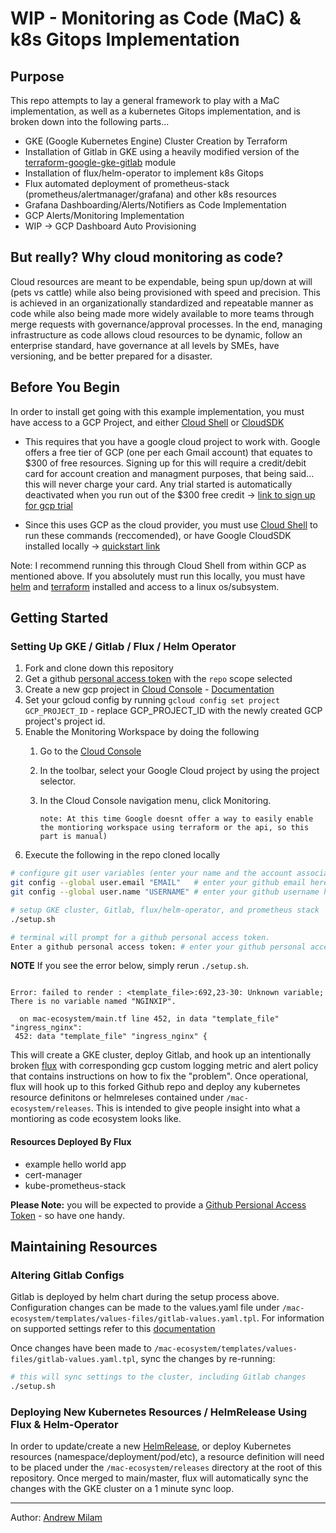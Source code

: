 # WIP - Monitoring as Code (MaC) & k8s Gitops Implementation

## Purpose
This repo attempts to lay a general framework to play with a MaC implementation, as well as a kubernetes Gitops implementation, and is broken down into the following parts...

- GKE (Google Kubernetes Engine) Cluster Creation by Terraform
- Installation of Gitlab in GKE using a heavily modified version of the [terraform-google-gke-gitlab](https://github.com/terraform-google-modules/terraform-google-gke-gitlab) module
- Installation of flux/helm-operator to implement k8s Gitops
- Flux automated deployment of prometheus-stack (prometheus/alertmanager/grafana) and other k8s resources
- Grafana Dashboarding/Alerts/Notifiers as Code Implementation
- GCP Alerts/Monitoring Implementation
- WIP -> GCP Dashboard Auto Provisioning


## But really? Why cloud monitoring as code?
Cloud resources are meant to be expendable, being spun up/down at will (pets vs cattle) while also being provisioned with speed and precision. This is achieved in an organizationally standardized and repeatable manner as code while also being made more widely available to more teams through merge requests with governance/approval processes.
In the end, managing infrastructure as code allows cloud resources to be dynamic, follow an enterprise standard, have governance at all levels by SMEs, have versioning, and be better prepared for a disaster.


## Before You Begin
In order to install get going with this example implementation, you must have access to a GCP Project, and either [Cloud Shell](https://cloud.google.com/shell) or [CloudSDK](https://cloud.google.com/sdk/docs/quickstart)

- This requires that you have a google cloud project to work with. Google offers a free tier of GCP (one per each Gmail account) that equates to $300 of free resources. Signing up for this will require a credit/debit card for account creation and managment purposes, that being said... this will never charge your card. Any trial started is automatically deactivated when you run out of the $300 free credit -> [link to sign up for gcp trial](https://cloud.google.com/free)

- Since this uses GCP as the cloud provider, you must use [Cloud Shell](https://cloud.google.com/shell/docs) to run these commands (reccomended), or have Google CloudSDK installed locally -> [quickstart link](https://cloud.google.com/sdk/docs/quickstart)

Note: I recommend running this through Cloud Shell from within GCP as mentioned above. If you absolutely must run this locally, you must have [helm](https://helm.sh/docs/intro/install/) and [terraform](https://learn.hashicorp.com/tutorials/terraform/install-cli) installed and access to a linux os/subsystem.

## Getting Started
### Setting Up GKE / Gitlab / Flux / Helm Operator

1. Fork and clone down this repository
2. Get a github [personal access token](https://docs.github.com/en/free-pro-team@latest/github/authenticating-to-github/creating-a-personal-access-token) with the `repo` scope selected
3. Create a new gcp project in [Cloud Console](https://console.cloud.google.com/) - [Documentation](https://cloud.google.com/resource-manager/docs/creating-managing-projects)
4. Set your gcloud config by running `gcloud config set project GCP_PROJECT_ID` - replace GCP_PROJECT_ID with the newly created GCP project's project id.
5. Enable the Monitoring Workspace by doing the following
    1. Go to the [Cloud Console](https://console.cloud.google.com/)
    2. In the toolbar, select your Google Cloud project by using the project selector.
    3. In the Cloud Console navigation menu, click Monitoring.

        `note: At this time Google doesnt offer a way to easily enable the montioring workspace using terraform or the api, so this part is manual)`
6. Execute the following in the repo cloned locally

```bash
# configure git user variables (enter your name and the account associated with github)
git config --global user.email "EMAIL"   # enter your github email here
git config --global user.name "USERNAME" # enter your github username here

# setup GKE cluster, Gitlab, flux/helm-operator, and prometheus stack
./setup.sh

# terminal will prompt for a github personal access token.
Enter a github personal access token: # enter your github personal access token here
```

**NOTE** If you see the error below, simply rerun `./setup.sh`.
```

Error: failed to render : <template_file>:692,23-30: Unknown variable; There is no variable named "NGINXIP".

  on mac-ecosystem/main.tf line 452, in data "template_file" "ingress_nginx":
 452: data "template_file" "ingress_nginx" {
```

This will create a GKE cluster, deploy Gitlab, and hook up an intentionally broken [flux](https://fluxcd.io/) with corresponding gcp custom logging metric and alert policy that contains instructions on how to fix the "problem". Once operational, flux will hook up to this forked Github repo and deploy any kubernetes resource definitons or helmreleses contained under `/mac-ecosystem/releases`. This is intended to give people insight into what a montioring as code ecosystem looks like.

#### Resources Deployed By Flux
- example hello world app
- cert-manager
- kube-prometheus-stack

**Please Note:** you will be expected to provide a [Github Persional Access Token](https://docs.github.com/en/free-pro-team@latest/github/authenticating-to-github/creating-a-personal-access-token) - so have one handy.

## Maintaining Resources
### Altering Gitlab Configs
Gitlab is deployed by helm chart during the setup process above. Configuration changes can be made to the values.yaml file under `/mac-ecosystem/templates/values-files/gitlab-values.yaml.tpl`. For information on supported settings refer to this [documentation](https://gitlab.com/gitlab-org/charts/gitlab/-/blob/master/values.yaml)

Once changes have been made to `/mac-ecosystem/templates/values-files/gitlab-values.yaml.tpl`, sync the changes by re-running:
```bash
# this will sync settings to the cluster, including Gitlab changes
./setup.sh
```


### Deploying New Kubernetes  Resources / HelmRelease Using Flux & Helm-Operator
In order to update/create a new [HelmRelease](https://docs.fluxcd.io/projects/helm-operator/en/1.0.0-rc9/references/helmrelease-custom-resource.html), or deploy Kubernetes resources (namespace/deployment/pod/etc), a resource definition will need to be placed under the `/mac-ecosystem/releases` directory at the root of this repository. Once merged to main/master, flux will automatically sync the changes with the GKE cluster on a 1 minute sync loop.

___







Author: [Andrew Milam](https://www.linkedin.com/in/andrewmilam/)
